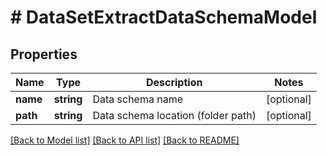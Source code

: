 # # DataSetExtractDataSchemaModel

## Properties

Name | Type | Description | Notes
------------ | ------------- | ------------- | -------------
**name** | **string** | Data schema name | [optional]
**path** | **string** | Data schema location (folder path) | [optional]

[[Back to Model list]](../../README.md#models) [[Back to API list]](../../README.md#endpoints) [[Back to README]](../../README.md)
